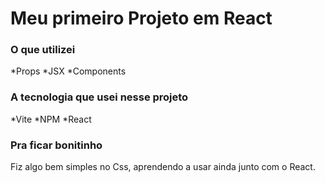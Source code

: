 # Meu primeiro Projeto em React

### O que utilizei
*Props
*JSX
*Components

### A tecnologia que usei nesse projeto
*Vite
*NPM
*React

### Pra ficar bonitinho

Fiz algo bem simples no Css, aprendendo a usar ainda junto com o React.
